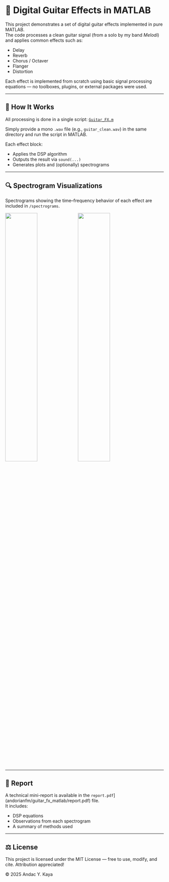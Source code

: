 # 🎸 Digital Guitar Effects in MATLAB

This project demonstrates a set of digital guitar effects implemented in pure MATLAB.  
The code processes a clean guitar signal (from a solo by my band *Melodi*) and applies common effects such as:

- Delay
- Reverb
- Chorus / Octaver
- Flanger
- Distortion

Each effect is implemented from scratch using basic signal processing equations — no toolboxes, plugins, or external packages were used.

---

## 🧠 How It Works

All processing is done in a single script: [`Guitar_FX.m`](Guitar_FX.m)

Simply provide a mono `.wav` file (e.g., `guitar_clean.wav`) in the same directory and run the script in MATLAB.

Each effect block:
- Applies the DSP algorithm
- Outputs the result via `sound(...)`
- Generates plots and (optionally) spectrograms

---

## 🔍 Spectrogram Visualizations

Spectrograms showing the time–frequency behavior of each effect are included in `/spectrograms`.

<p float="left">
  <img src="spectrograms/spectrogram_flanger.jpg" width="45%" />
  <img src="spectrograms/spectrogram_distortion.jpg" width="45%" />
</p>

---

## 📄 Report

A technical mini-report is available in the `report.pdf`](andorianfm/guitar_fx_matlab/report.pdf) file.  
It includes:
- DSP equations  
- Observations from each spectrogram  
- A summary of methods used

---

## ⚖️ License

This project is licensed under the MIT License — free to use, modify, and cite. Attribution appreciated!

© 2025 Andac Y. Kaya
